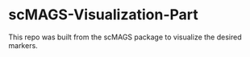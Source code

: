 # scMAGS-Visualization-Part
This repo was built from the scMAGS package to visualize the desired markers.
